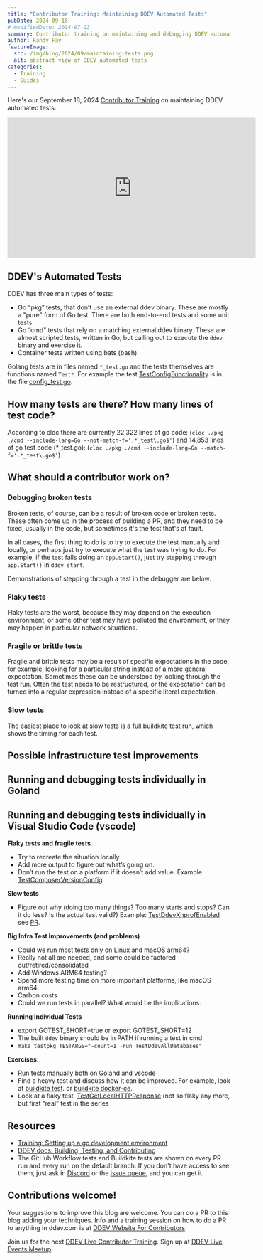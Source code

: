 ```yaml
---
title: "Contributor Training: Maintaining DDEV Automated Tests"
pubDate: 2024-09-18
# modifiedDate: 2024-07-23
summary: Contributor training on maintaining and debugging DDEV automated tests.
author: Randy Fay
featureImage:
  src: /img/blog/2024/09/maintaining-tests.png
  alt: abstract view of DDEV automated tests
categories:
  - Training
  - Guides
---
```



Here's our September 18, 2024 [Contributor Training](/blog/category/training) on maintaining DDEV automated tests:

<div class="video-container">
<iframe width="560" height="315" src="https://www.youtube.com/embed/_0K5MiUIWZg?si=q0qwW8TmFSXIDKC3" title="YouTube video player" frameborder="0" allow="accelerometer; autoplay; clipboard-write; encrypted-media; gyroscope; picture-in-picture; web-share" referrerpolicy="strict-origin-when-cross-origin" allowfullscreen></iframe>
</div>


## DDEV's Automated Tests

DDEV has three main types of tests:

- Go “pkg” tests, that don’t use an external ddev binary. These are mostly a "pure" form of Go test. There are both end-to-end tests and some unit tests.
- Go “cmd” tests that rely on a matching external ddev binary. These are almost scripted tests, written in Go, but calling out to execute the `ddev` binary and exercise it. 
- Container tests written using bats (bash).

Golang tests are in files named `*_test.go` and the tests themselves are functions named `Test*`.  For example the test [TestConfigFunctionality](https://github.com/ddev/ddev/blob/master/pkg/ddevapp/config_test.go#L1458) is in the file [config_test.go](https://github.com/ddev/ddev/blob/master/pkg/ddevapp/config_test.go).

## How many tests are there? How many lines of test code?

According to cloc there are currently 22,322 lines of go code: (`cloc ./pkg ./cmd --include-lang=Go --not-match-f='.*_test\.go$'`) and 14,853 lines of go test code (*_test.go): (`cloc ./pkg ./cmd --include-lang=Go --match-f='.*_test\.go$’`)

## What should a contributor work on?

### Debugging broken tests

Broken tests, of course, can be a result of broken code or broken tests. These often come up in the process of building a PR, and they need to be fixed, usually in the code, but sometimes it's the test that's at fault.

In all cases, the first thing to do is to try to execute the test manually and locally, or perhaps just try to execute what the test was trying to do. For example, if the test fails doing an `app.Start()`, just try stepping through `app.Start()` in `ddev start`. 

Demonstrations of stepping through a test in the debugger are below.

### Flaky tests

Flaky tests are the worst, because they may depend on the execution environment, or some other test may have polluted the environment, or they may happen in particular network situations. 

### Fragile or brittle tests

Fragile and brittle tests may be a result of specific expectations in the code, for example, looking for a particular string instead of a more general expectation. Sometimes these can be understood by looking through the test run. Often the test needs to be restructured, or the expectation can be turned into a regular expression instead of a specific literal expectation.

### Slow tests

The easiest place to look at slow tests is a full buildkite test run, which shows the timing for each test. 

## Possible infrastructure test improvements

## Running and debugging tests individually in Goland

## Running and debugging tests individually in Visual Studio Code (vscode)
**Flaky tests and fragile tests**.

- Try to recreate the situation locally
- Add more output to figure out what’s going on.
- Don’t run the test on a platform if it doesn’t add value. Example: [TestComposerVersionConfig](https://github.com/ddev/ddev/blob/c37da314af81d48db54fa774a975f1b68acc4409/pkg/ddevapp/config_test.go#L1119-L1122).

**Slow tests**

- Figure out why (doing too many things? Too many starts and stops? Can it do less? Is the actual test valid?) Example: [TestDdevXhprofEnabled](https://github.com/ddev/ddev/blob/7d895537ad4046a7a5159665924ed69b23288bcc/pkg/ddevapp/ddevapp_test.go#L1067) see [PR](https://github.com/ddev/ddev/pull/5378).

**Big Infra Test Improvements (and problems)**

- Could we run most tests only on Linux and macOS arm64?
- Really not all are needed, and some could be factored out/retired/consolidated
- Add Windows ARM64 testing?
- Spend more testing time on more important platforms, like macOS arm64.
- Carbon costs
- Could we run tests in parallel? What would be the implications.

**Running Individual Tests**

- export GOTEST_SHORT=true or export GOTEST_SHORT=12
- The built `ddev` binary should be in PATH if running a test in cmd
- `make testpkg TESTARGS="-count=1 -run TestDdevAllDatabases"`

**Exercises**:

- Run tests manually both on Goland and vscode
- Find a heavy test and discuss how it can be improved. For example, look at [buildkite test](https://buildkite.com/ddev/ddev-macos-amd64-mutagen/builds/5288#018ace86-3250-4f5b-a5d7-5bb9b09cd9df). or [buildkite docker-ce](https://buildkite.com/ddev/wsl2-docker-inside/builds/2443#018acec4-6d27-44fe-8573-2e0a5080dc21).
- Look at a flaky test, [TestGetLocalHTTPResponse](https://buildkite.com/ddev/wsl2-docker-desktop/builds/5077#018acfa3-f71f-4b7b-bb92-16c4b9a88de1) (not so flaky any more, but first “real” test in the series

## Resources

* [Training: Setting up a go development environment](setting-up-a-go-development-environment.md)
* [DDEV docs: Building, Testing, and Contributing](https://ddev.readthedocs.io/en/stable/developers/building-contributing/)
* The GitHub Workflow tests and Buildkite tests are shown on every PR run and every run on the default branch. If you don't have access to see them, just ask in [Discord](https://discord.com/invite/5wjP76mBJD) or the [issue queue](https://github.com/ddev/ddev/issues), and you can get it.

## Contributions welcome!

Your suggestions to improve this blog are welcome. You can do a PR to this blog adding your techniques. Info and a training session on how to do a PR to anything in ddev.com is at [DDEV Website For Contributors](/blog/ddev-website-for-contributors/).

Join us for the next [DDEV Live Contributor Training](/blog/contributor-training/). Sign up at [DDEV Live Events Meetup](https://www.meetup.com/ddev-events/events/).
